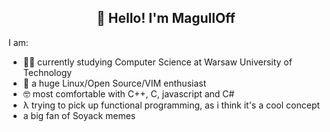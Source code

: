 <h2 align="center">👋 Hello! I'm MagullOff</h2>

I am:
- 👨‍🎓 currently studying Computer Science at Warsaw University of Technology
- 🐧 a huge Linux/Open Source/VIM enthusiast
- 🤓 most comfortable with C++, C, javascript and C#
- λ trying to pick up functional programming, as i think it's a cool concept
- a big fan of Soyack memes
